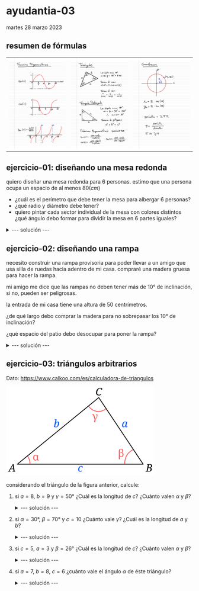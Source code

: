 # ayudantia-03

martes 28 marzo 2023

## resumen de fórmulas

| | | |
|:-------------------------:|:-------------------------:|:-------------------------:|
| <img src="./img/1.png" width="400"/> | <img src="./img/2.png" width="400"  />|<img src="./img/3.png" width="400"  />|





## ejercicio-01: diseñando una mesa redonda

quiero diseñar una mesa redonda para 6 personas. estimo que una persona ocupa un espacio de al menos $80(cm)$

- ¿cuál es el perímetro que debe tener la mesa para albergar 6 personas?
- ¿qué radio y diámetro debe tener?
- quiero pintar cada sector individual de la mesa con colores distintos ¿qué ángulo debo formar para dividir la mesa en 6 partes iguales?

<details>
<summary>--- solución ---</summary>

el perímetro sería 6 veces el espacio estimado por persona:

$$p = 6 \cdot 80(cm) = 480(cm) = 4.8(m)$$

el radio lo podemos calcular usando la relación fundamental de $\pi$:

$$\pi = \frac{perímetro}{diámetro} = \frac{p}{2r}$$

$$\therefore \ p = 2 \pi r$$

en el punto anterior calculamos que $p=480(cm)$, por lo que podemos calcular el radio:

$$r=\frac{p}{2\pi}=\frac{480(cm)}{2\pi} \approx 76.4(cm)$$

el diámetro es el doble del radio:

$$d=2r \approx 2\cdot 76.4(cm) \approx 152.8(cm)$$

si se quiere dividir la mesa en 6 partes iguales, debemos dividir los $360°$ totales en 6.

$$ \alpha = 360°/6 = 60° $$

por lo que es necesario que dibujar ángulos de 60° grados.

</details>

## ejercicio-02: diseñando una rampa

necesito construir una rampa provisoria para poder llevar a un amigo que usa silla de ruedas hacia adentro de mi casa. compraré una madera gruesa para hacer la rampa.

mi amigo me dice que las rampas no deben tener más de $10°$ de inclinación, si no, pueden ser peligrosas.

la entrada de mi casa tiene una altura de 50 centrímetros. 

¿de qué largo debo comprar la madera para no sobrepasar los $10°$ de inclinación?

¿qué espacio del patio debo desocupar para poner la rampa?

<details>
<summary>--- solución ---</summary>

la rampa para entrar a la casa generará un triángulo rectángulo con uno de los lados de $50cm$ y un ángulo de $10°$.

usando la relación trigonométrica del seno del ángulo:

$$sin(x) = \frac{cateto_{opuesto}}{hipotenusa}$$

$$sin(x) = \frac{b}{c}$$

$$sin(10°) = \frac{50(cm)}{c}$$

$$c = \frac{50(cm)}{sin(10°)}$$

$$c \approx 287.94(cm)$$ 

$$c \approx 2.88(m) $$ 

por lo tanto debo comprar una madera de un largo mayor a $2.88(m)$ para no sobrepasar los $10°$ de inclinación.

--- OJO --- al usar la calculadora para obetener el valor de $sin(10°)$ es necesario asegurar que la calculadora esté en modo 'deg' (grados) y no en modo 'rad' (radianes).

para calcular el espacio del patio que debo desocupar para poner la rampa tenemos dos opciones:

opción 1: 

ya tenemos dos lados del triángulo así que es posible utlizar el teorema de pitágoras para calcular el lado que nos falta.

$$a^2+b^2=c^2$$

$$a = \sqrt{c^2-b^2}$$

$$a = \sqrt{287.94(cm)^2 - 50(cm)^2}$$

$$a \approx 283.56(cm)$$

$$a \approx 2.84(m)$$

opción 2: 

es posible utilizar la relación trigonométrica de la tangente del ángulo:

$$tan(x) = \frac{cateto_{opuesto}}{cateto_{adyacente}}$$

$$tan(x) = \frac{b}{a}$$

$$tan(10°) = \frac{50(cm)}{a}$$

$$a = \frac{50(cm)}{tan(10°)}$$

$$c \approx 283.56(cm)$$ 

$$c \approx 2.84(m) $$ 

</details>


## ejercicio-03: triángulos arbitrarios

Dato: https://www.calkoo.com/es/calculadora-de-triangulos

[![Alt text](./img/tri.svg)](https://es.wikipedia.org/wiki/Teorema_del_coseno)

considerando el triángulo de la figura anterior, calcule:

1. si $a=8$, $b=9$ y $\gamma = 50°$ ¿Cuál es la longitud de $c$? ¿Cuánto valen $\alpha$ y $\beta$?

    <details>
    <summary>--- solución ---</summary>

    usando el teorema del coseno:

    $$a^2 + b^2 = c^2 + 2ab\cdot cos(\gamma)$$

    $$8^2 + 9^2 = c^2 + 2 \cdot 8 \cdot 9 \cdot cos(50°)$$

    $$145 = c^2 + 144 \cdot cos(50°)$$

    $$c = \sqrt{145 - 144 \cdot cos(50°)}$$

    $$c = 7.24$$

    </details>

2. si $\alpha = 30°$, $\beta = 70°$ y $c = 10$ ¿Cuánto vale $\gamma$? ¿Cuál es la longitud de $a$ y $b$?

    <details>
    <summary>--- solución ---</summary>

    para calcular $\gamma$ podemos usar el hecho de que en todos los triángulos los ángulos suman $180°$:

    $$\alpha + \beta + \gamma = 180°$$

    $$30° + 70° + \gamma = 180°$$

    $$\gamma = 180° - 30° - 70°$$

    $$\gamma = 80°$$

    para calcular los lados del triángulo podemos usar el teorema del seno:

    $$\frac{a}{sin(\alpha)} = \frac{b}{sin(\beta)} = \frac{c}{sin(\gamma)}$$

    para calcular $a$:

    $$\frac{a}{sin(\alpha)} = \frac{c}{sin(\gamma)}$$

    $$\frac{a}{sin(30°)} = \frac{10}{sin(80°)}$$

    $$a = 10 \cdot \frac{sin(30°)}{sin(80°)}$$

    $$a = 5.077$$

    para calcular $b$:

    $$\frac{b}{sin(\beta)} = \frac{c}{sin(\gamma)}$$

    $$\frac{b}{sin(70°)} = \frac{10}{sin(80°)}$$

    $$b = 10 \cdot \frac{sin(70°)}{sin(80°)}$$

    $$b = 9.54$$

    </details>

3. si $c=5$, $a=3$ y $\beta = 26°$ ¿Cuál es la longitud de $c$? ¿Cuánto valen $\alpha$ y $\beta$?

    <details>
    <summary>--- solución ---</summary>

    usando el teorema del coseno:

    $$a^2 + c^2 = b^2 + 2ac\cdot cos(\beta)$$

    $$3^2 + 5^2 = b^2 + 2 \cdot 3 \cdot 5 \cdot cos(26°)$$

    $$9 + 25 = b^2 + 30 \cdot cos(26°)$$

    $$34 = b^2 + 30 \cdot cos(26°)$$

    $$c = \sqrt{34 - 30 \cdot cos(26°)}$$

    $$c = 2.65$$

    </details>

4. si $a=7$, $b=8$, $c=6$ ¿cuánto vale el ángulo $\alpha$ de éste triángulo?

    <details>
    <summary>--- solución ---</summary>

    para esto podemos usar el teorema del coseno

    $$b^2+c^2=a^2+2 \cdot b \cdot c \cdot cos(\alpha)$$

    $$8^2+6^2=7^2+2 \cdot 8 \cdot 6 \cdot cos(\alpha)$$

    $$64+36=49+96 \cdot cos(\alpha)$$

    $$\frac{64+36-49}{96}= cos(\alpha)$$

    $$ cos(\alpha) = \frac{64+36-49}{96}$$

    $$ cos(\alpha) = \frac{51}{96}$$

    $$\alpha = cos^{-1}(\frac{51}{96})$$

    $$\alpha = sec(\frac{51}{96})$$

    $$\alpha = 1.01072 \ (rad)$$

    $$\alpha = 57.91°$$

    </details>
